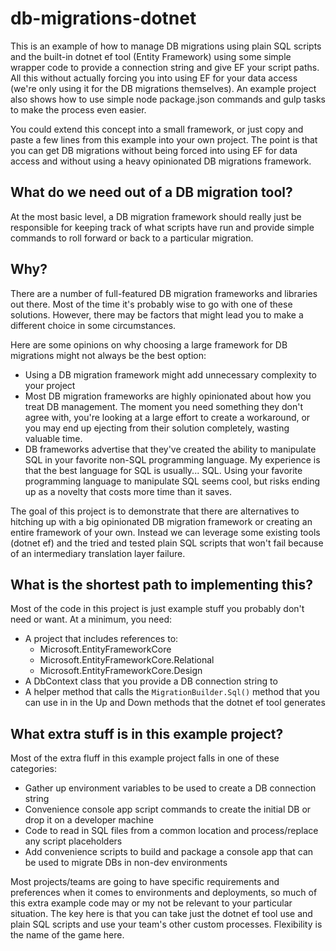 # db-migrations-dotnet

This is an example of how to manage DB migrations using plain SQL scripts and the built-in dotnet ef tool (Entity Framework) using some simple wrapper code to provide a connection string and give EF your script paths. All this without actually forcing you into using EF for your data access (we're only using it for the DB migrations themselves). An example project also shows how to use simple node package.json commands and gulp tasks to make the process even easier.

You could extend this concept into a small framework, or just copy and paste a few lines from this example into your own project. The point is that you can get DB migrations without being forced into using EF for data access and without using a heavy opinionated DB migrations framework.

## What do we need out of a DB migration tool?

At the most basic level, a DB migration framework should really just be responsible for keeping track of what scripts have run and provide simple commands to roll forward or back to a particular migration.

## Why?

There are a number of full-featured DB migration frameworks and libraries out there. Most of the time it's probably wise to go with one of these solutions. However, there may be factors that might lead you to make a different choice in some circumstances.

Here are some opinions on why choosing a large framework for DB migrations might not always be the best option:

- Using a DB migration framework might add unnecessary complexity to your project
- Most DB migration frameworks are highly opinionated about how you treat DB management. The moment you need something they don't agree with, you're looking at a large effort to create a workaround, or you may end up ejecting from their solution completely, wasting valuable time. 
- DB frameworks advertise that they've created the ability to manipulate SQL in your favorite non-SQL programming language. My experience is that the best language for SQL is usually... SQL. Using your favorite programming language to manipulate SQL seems cool, but risks ending up as a novelty that costs more time than it saves.

The goal of this project is to demonstrate that there are alternatives to hitching up with a big opinionated DB migration framework or creating an entire framework of your own. Instead we can leverage some existing tools (dotnet ef) and the tried and tested plain SQL scripts that won't fail because of an intermediary translation layer failure.

## What is the shortest path to implementing this?

Most of the code in this project is just example stuff you probably don't need or want. At a minimum, you need:

- A project that includes references to:
  - Microsoft.EntityFrameworkCore
  - Microsoft.EntityFrameworkCore.Relational
  - Microsoft.EntityFrameworkCore.Design
- A DbContext class that you provide a DB connection string to
- A helper method that calls the `MigrationBuilder.Sql()` method that you can use in in the Up and Down methods that the dotnet ef tool generates

## What extra stuff is in this example project?

Most of the extra fluff in this example project falls in one of these categories:
- Gather up environment variables to be used to create a DB connection string
- Convenience console app script commands to create the initial DB or drop it on a developer machine
- Code to read in SQL files from a common location and process/replace any script placeholders
- Add convenience scripts to build and package a console app that can be used to migrate DBs in non-dev environments

Most projects/teams are going to have specific requirements and preferences when it comes to environments and deployments, so much of this extra example code may or my not be relevant to your particular situation. The key here is that you can take just the dotnet ef tool use and plain SQL scripts and use your team's other custom processes. Flexibility is the name of the game here.
